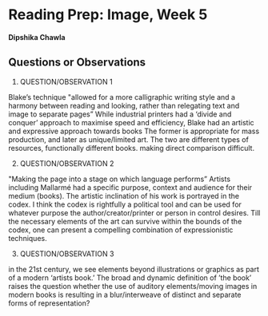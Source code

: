 # Reading Prep: Image, Week 5

#### Dipshika Chawla

## Questions or Observations

1. QUESTION/OBSERVATION 1

Blake’s technique "allowed for a more calligraphic writing style and a harmony between reading and looking, rather than relegating text and image to separate pages”
While industrial printers had a ‘divide and conquer’ approach to maximise speed and efficiency, Blake had an artistic and expressive approach towards books
The former is appropriate for mass production, and later as unique/limited art. The two are different types of resources, functionally different books. making direct comparison difficult.


2. QUESTION/OBSERVATION 2

"Making the page into a stage on which language performs”
Artists including Mallarmé had a specific purpose, context and audience for their medium (books). The artistic inclination of his work is portrayed in the codex. I think the codex is rightfully a political tool and can be used for whatever purpose the author/creator/printer or person in control desires. Till the necessary elements of the art can survive within the bounds of the codex, one can present a compelling combination of expressionistic techniques.


3. QUESTION/OBSERVATION 3

in the 21st century, we see elements beyond illustrations or graphics as part of a modern ‘artists book.’ The broad and dynamic definition of ’the book’ raises the question whether the use of auditory elements/moving images in modern books is resulting in a blur/interweave of distinct and separate forms of representation?


